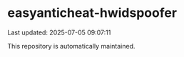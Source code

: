 # easyanticheat-hwidspoofer

Last updated: 2025-07-05 09:07:11

This repository is automatically maintained.
